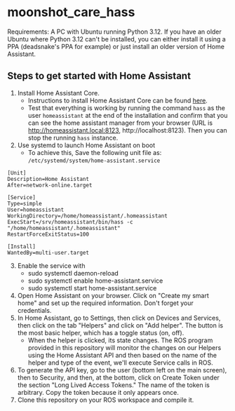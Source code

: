 # moonshot_care_hass

Requirements: A PC with Ubuntu running Python 3.12. If you have an older Ubuntu where Python 3.12 can't be installed, you can either install it using a PPA (deadsnake's PPA for example) or just install an older version of Home Assistant.

## Steps to get started with Home Assistant

1. Install Home Assistant Core.
   - Instructions to install Home Assistant Core can be found [here](https://www.home-assistant.io/installation/linux#install-home-assistant-core).
   - Test that everything is working by running the command `hass` as the user `homeassistant` at the end of the installation and confirm that you can see the home assistant manager from your browser (URL is http://homeassistant.local:8123, http://localhost:8123). Then you can stop the running `hass` instance. 
2. Use systemd to launch Home Assistant on boot
   - To achieve this, Save the following unit file as: `/etc/systemd/system/home-assistant.service`
```
[Unit]
Description=Home Assistant
After=network-online.target

[Service]
Type=simple 
User=homeassistant
WorkingDirectory=/home/homeassistant/.homeassistant
ExecStart=/srv/homeassistant/bin/hass -c "/home/homeassistant/.homeassistant"
RestartForceExitStatus=100

[Install]
WantedBy=multi-user.target

```
3. Enable the service with
   - sudo systemctl daemon-reload
   - sudo systemctl enable home-assistant.service
   - sudo systemctl start home-assistant.service
4. Open Home Assistant on your browser. Click on "Create my smart home" and set up the required information. Don't forget your credentials.
5. In Home Assistant, go to Settings, then click on Devices and Services, then click on the tab "Helpers" and click on "Add helper". The button is the most basic helper, which has a toggle status (on, off). 
   - When the helper is clicked, its state changes. The ROS program provided in this repository will monitor the changes on our Helpers using the Home Assistant API and then based on the name of the helper and type of the event, we'll execute Service calls in ROS.
6. To generate the API key, go to the user (bottom left on the main screen), then to Security, and then, at the bottom, click on Create Token under the section "Long Lived Access Tokens." The name of the token is arbitrary. Copy the token because it only appears once.
7. Clone this repository on your ROS workspace and compile it.







